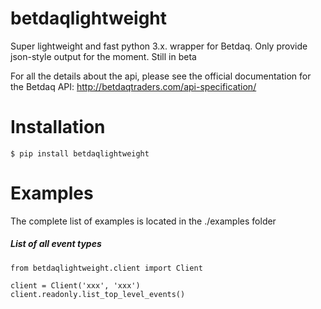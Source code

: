 # betdaqlightweight

Super lightweight and fast python 3.x. wrapper for Betdaq.
Only provide json-style output for the moment.
Still in beta


For all the details about the api, please see the official documentation for the Betdaq API:
http://betdaqtraders.com/api-specification/

# Installation

```
$ pip install betdaqlightweight
```

# Examples

The complete list of examples is located in the ./examples folder

##### List of all event types

```
from betdaqlightweight.client import Client

client = Client('xxx', 'xxx')
client.readonly.list_top_level_events()
```
